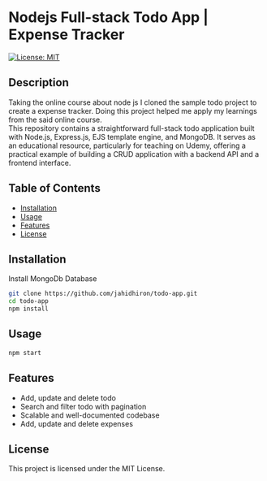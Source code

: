 # Nodejs Full-stack Todo App | Expense Tracker

[![License: MIT](https://img.shields.io/badge/License-MIT-yellow.svg)](https://opensource.org/licenses/MIT)

## Description

Taking the online course about node js I cloned the sample todo project to create a expense tracker. Doing this project helped me apply my learnings from the said online course.  
This repository contains a straightforward full-stack todo application built with Node.js, Express.js, EJS template engine, and MongoDB. It serves as an educational resource, particularly for teaching on Udemy, offering a practical example of building a CRUD application with a backend API and a frontend interface.

## Table of Contents

- [Installation](#installation)
- [Usage](#usage)
- [Features](#features)
- [License](#license)

## Installation

Install MongoDb Database

```bash
git clone https://github.com/jahidhiron/todo-app.git
cd todo-app
npm install
```

## Usage

```bash
npm start
```

## Features

- Add, update and delete todo
- Search and filter todo with pagination
- Scalable and well-documented codebase
- Add, update and delete expenses
  


## License

This project is licensed under the MIT License.
